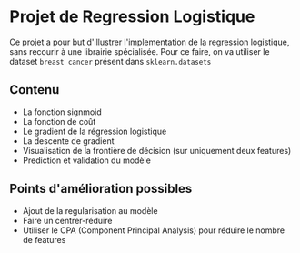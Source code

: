 # Projet de Regression Logistique

Ce projet a pour but d'illustrer l'implementation de la regression logistique, sans recourir à une librairie spécialisée.
Pour ce faire, on va utiliser le dataset `breast cancer` présent dans `sklearn.datasets` 

## Contenu
* La fonction signmoid
* La fonction de coût
* Le gradient de la régression logistique
* La descente de gradient
* Visualisation de la frontière de décision (sur uniquement deux features)
* Prediction et validation du modèle

## Points d'amélioration possibles
* Ajout de la regularisation au modèle
* Faire un centrer-réduire
* Utiliser le CPA (Component Principal Analysis) pour réduire le nombre de features
